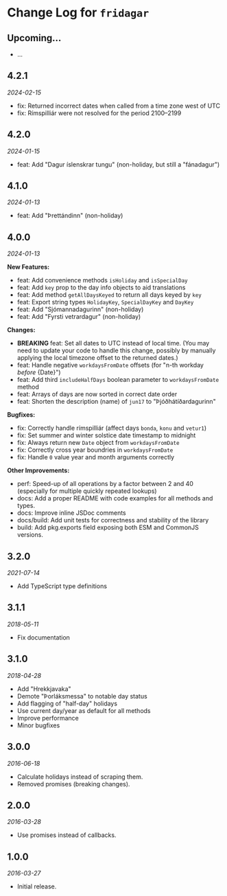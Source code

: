 # Change Log for `fridagar`

## Upcoming...

- ... <!-- Add new lines here. -->

## 4.2.1

_2024-02-15_

- fix: Returned incorrect dates when called from a time zone west of UTC
- fix: Rímspilliár were not resolved for the period 2100–2199

## 4.2.0

_2024-01-15_

- feat: Add "Dagur íslenskrar tungu" (non-holiday, but still a "fánadagur")

## 4.1.0

_2024-01-13_

- feat: Add "Þrettándinn" (non-holiday)

## 4.0.0

_2024-01-13_

**New Features:**

- feat: Add convenience methods `isHoliday` and `isSpecialDay`
- feat: Add `key` prop to the day info objects to aid translations
- feat: Add method `getAllDaysKeyed` to return all days keyed by `key`
- feat: Export string types `HolidayKey`, `SpecialDayKey` and `DayKey`
- feat: Add "Sjómannadagurinn" (non-holiday)
- feat: Add "Fyrsti vetrardagur" (non-holiday)

**Changes:**

- **BREAKING** feat: Set all dates to UTC instead of local time. (You may
  need to update your code to handle this change, possibly by manually
  applying the local timezone offset to the returned dates.)
- feat: Handle negative `workdaysFromDate` offsets (for "n-th workday
  _before_ {Date}")
- feat: Add third `includeHalfDays` boolean parameter to
  `workdaysFromDate` method
- feat: Arrays of days are now sorted in correct date order
- feat: Shorten the description (name) of `jun17` to "Þjóðhátíðardagurinn"

**Bugfixes:**

- fix: Correctly handle rímspilliár (affect days `bonda`, `konu` and
  `vetur1`)
- fix: Set summer and winter solstice date timestamp to midnight
- fix: Always return new `Date` object from `workdaysFromDate`
- fix: Correctly cross year boundries in `workdaysFromDate`
- fix: Handle `0` value year and month arguments correctly

**Other Improvements:**

- perf: Speed-up of all operations by a factor between 2 and 40
  (especially for multiple quickly repeated lookups)
- docs: Add a proper README with code examples for all methods and types.
- docs: Improve inline JSDoc comments
- docs/build: Add unit tests for correctness and stability of the library
- build: Add pkg.exports field exposing both ESM and CommonJS versions.

## 3.2.0

_2021-07-14_

- Add TypeScript type definitions

## 3.1.1

_2018-05-11_

- Fix documentation

## 3.1.0

_2018-04-28_

- Add "Hrekkjavaka"
- Demote "Þorláksmessa" to notable day status
- Add flagging of "half-day" holidays
- Use current day/year as default for all methods
- Improve performance
- Minor bugfixes

## 3.0.0

_2016-06-18_

- Calculate holidays instead of scraping them.
- Removed promises (breaking changes).

## 2.0.0

_2016-03-28_

- Use promises instead of callbacks.

## 1.0.0

_2016-03-27_

- Initial release.
